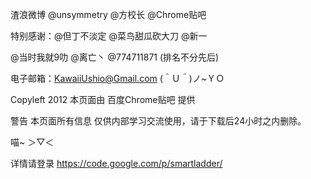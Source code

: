 渣浪微博 @unsymmetry @方校长 @Chrome贴吧

特别感谢：@但丁不淡定 @菜鸟甜瓜砍大刀 @新一

@当时我就9叻 @离亡丶 @774711871 (排名不分先后)

电子邮箱：KawaiiUshio@Gmail.com (＾Ｕ＾)ノ~ＹＯ

Copyleft 2012 本页面由 百度Chrome贴吧 提供  

警告 本页面所有信息 仅供内部学习交流使用，请于下载后24小时之内删除。

喵~ ＞▽＜



详情请登录 https://code.google.com/p/smartladder/